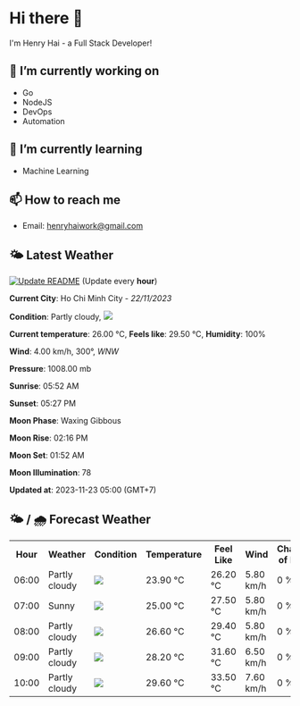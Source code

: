 # Hi there 👋

I'm Henry Hai - a Full Stack Developer!

## 🔭 I’m currently working on

- Go
- NodeJS
- DevOps
- Automation

## 🌱 I’m currently learning

- Machine Learning

## 📫 How to reach me

- Email: <henryhaiwork@gmail.com>

## 🌤️ Latest Weather
[![Update README](https://github.com/henry0hai/henry0hai/actions/workflows/udpateReadme.yml/badge.svg)](https://github.com/henry0hai/henry0hai/actions/workflows/udpateReadme.yml)
(Update every **hour**)
<!-- CURRENT_WEATHER:START -->
**Current City**: Ho Chi Minh City - *22/11/2023*

**Condition**: Partly cloudy, <img src="https://cdn.weatherapi.com/weather/64x64/night/116.png"/>

**Current temperature**: 26.00 °C, **Feels like**: 29.50 °C, **Humidity**: 100%

**Wind**: 4.00 km/h, 300°, *WNW*

**Pressure**: 1008.00 mb

**Sunrise**: 05:52 AM

**Sunset**: 05:27 PM

**Moon Phase**: Waxing Gibbous

**Moon Rise**: 02:16 PM

**Moon Set**: 01:52 AM

**Moon Illumination**: 78

**Updated at**: 2023-11-23 05:00 (GMT+7)<!-- CURRENT_WEATHER:END -->

## 🌤️ / 🌧️ Forecast Weather
<!-- FORECAST_WEATHER:START -->
<table>
		<tr>
			<th>Hour</th>
			<th>Weather</th>
			<th>Condition</th>
			<th>Temperature</th>
			<th>Feel Like</th>
			<th>Wind</th>
			<th>Chance of Rain</th>
		</tr>
				<tr>
					<td>06:00</td>
					<td>Partly cloudy</td>
					<td><img src='https://cdn.weatherapi.com/weather/64x64/day/116.png'/></td>
					<td>23.90 °C</td>
					<td>26.20 °C</td>
					<td>5.80 km/h</td>
					<td>0 %</td>
				</tr>
				<tr>
					<td>07:00</td>
					<td>Sunny</td>
					<td><img src='https://cdn.weatherapi.com/weather/64x64/day/113.png'/></td>
					<td>25.00 °C</td>
					<td>27.50 °C</td>
					<td>5.80 km/h</td>
					<td>0 %</td>
				</tr>
				<tr>
					<td>08:00</td>
					<td>Partly cloudy</td>
					<td><img src='https://cdn.weatherapi.com/weather/64x64/day/116.png'/></td>
					<td>26.60 °C</td>
					<td>29.40 °C</td>
					<td>5.80 km/h</td>
					<td>0 %</td>
				</tr>
				<tr>
					<td>09:00</td>
					<td>Partly cloudy</td>
					<td><img src='https://cdn.weatherapi.com/weather/64x64/day/116.png'/></td>
					<td>28.20 °C</td>
					<td>31.60 °C</td>
					<td>6.50 km/h</td>
					<td>0 %</td>
				</tr>
				<tr>
					<td>10:00</td>
					<td>Partly cloudy</td>
					<td><img src='https://cdn.weatherapi.com/weather/64x64/day/116.png'/></td>
					<td>29.60 °C</td>
					<td>33.50 °C</td>
					<td>7.60 km/h</td>
					<td>0 %</td>
				</tr>
</table>
<!-- FORECAST_WEATHER:END -->
